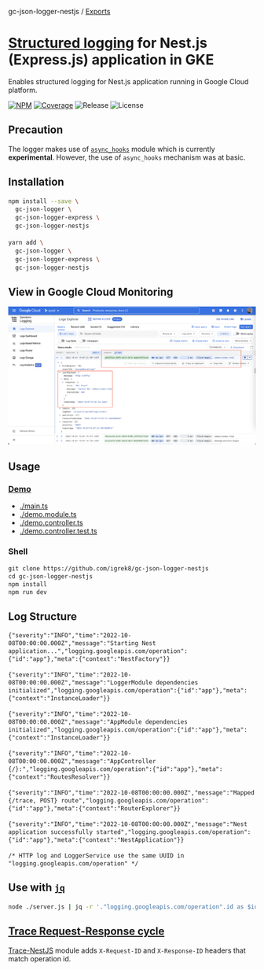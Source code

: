 gc-json-logger-nestjs / [Exports](modules.md)

# [Structured logging](https://cloud.google.com/logging/docs/structured-logging) for Nest.js (Express.js) application in GKE

Enables structured logging for Nest.js application running in Google Cloud platform.

[![NPM](https://badgen.net/npm/v/gc-json-logger-nestjs)](https://www.npmjs.com/gc-json-logger-nestjs)
[![Coverage](https://codecov.io/gh/igrek8/gc-json-logger-nestjs/branch/main/graph/badge.svg)](https://codecov.io/gh/igrek8/gc-json-logger-nestjs)
![Release](https://badgen.net/github/checks/igrek8/gc-json-logger-nestjs)
![License](https://badgen.net/github/license/igrek8/gc-json-logger-nestjs)

## Precaution

The logger makes use of [`async_hooks`](https://nodejs.org/api/async_hooks.html#async-hooks) module which is currently **experimental**. However, the use of `async_hooks` mechanism was at basic.

## Installation

```bash
npm install --save \
  gc-json-logger \
  gc-json-logger-express \
  gc-json-logger-nestjs

yarn add \
  gc-json-logger \
  gc-json-logger-express \
  gc-json-logger-nestjs
```

## View in Google Cloud Monitoring

![Google Cloud Monitoring](./media/google-cloud-logging.png)

## Usage

### [Demo](./demo)

- [./main.ts](./demo/main.ts)
- [./demo.module.ts](./demo/demo.module.ts)
- [./demo.controller.ts](./demo/demo.controller.ts)
- [./demo.controller.test.ts](./demo/demo.controller.test.ts)

### Shell

```shell
git clone https://github.com/igrek8/gc-json-logger-nestjs
cd gc-json-logger-nestjs
npm install
npm run dev
```

## Log Structure

```jsonc
{"severity":"INFO","time":"2022-10-08T00:00:00.000Z","message":"Starting Nest application...","logging.googleapis.com/operation":{"id":"app"},"meta":{"context":"NestFactory"}}

{"severity":"INFO","time":"2022-10-08T00:00:00.000Z","message":"LoggerModule dependencies initialized","logging.googleapis.com/operation":{"id":"app"},"meta":{"context":"InstanceLoader"}}

{"severity":"INFO","time":"2022-10-08T00:00:00.000Z","message":"AppModule dependencies initialized","logging.googleapis.com/operation":{"id":"app"},"meta":{"context":"InstanceLoader"}}

{"severity":"INFO","time":"2022-10-08T00:00:00.000Z","message":"AppController {/}:","logging.googleapis.com/operation":{"id":"app"},"meta":{"context":"RoutesResolver"}}

{"severity":"INFO","time":"2022-10-08T00:00:00.000Z","message":"Mapped {/trace, POST} route","logging.googleapis.com/operation":{"id":"app"},"meta":{"context":"RouterExplorer"}}

{"severity":"INFO","time":"2022-10-08T00:00:00.000Z","message":"Nest application successfully started","logging.googleapis.com/operation":{"id":"app"},"meta":{"context":"NestApplication"}}

/* HTTP log and LoggerService use the same UUID in "logging.googleapis.com/operation" */
```

## Use with [`jq`](https://github.com/stedolan/jq)

```bash
node ./server.js | jq -r '."logging.googleapis.com/operation".id as $id | { time, severity, $id, message } | join(" ")'
```

## [Trace Request-Response cycle](https://github.com/igrek8/trace-nestjs#openapi)

[Trace-NestJS](https://github.com/igrek8/trace-nestjs) module adds `X-Request-ID` and `X-Response-ID` headers that match operation id.
